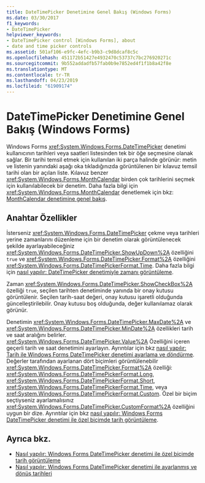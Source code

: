 ```yaml
---
title: DateTimePicker Denetimine Genel Bakış (Windows Forms)
ms.date: 03/30/2017
f1_keywords:
- DateTimePicker
helpviewer_keywords:
- DateTimePicker control [Windows Forms], about
- date and time picker controls
ms.assetid: 501af106-e9fc-4efc-b9b3-c9d8dcaf8c5c
ms.openlocfilehash: 451172b51427e4932470c53737c7bc276920271c
ms.sourcegitcommit: 9b552addadfb57fab0b9e7852ed4f1f1b8a42f8e
ms.translationtype: MT
ms.contentlocale: tr-TR
ms.lasthandoff: 04/23/2019
ms.locfileid: "61909174"
---
```

# <a name="datetimepicker-control-overview-windows-forms"></a>DateTimePicker Denetimine Genel Bakış (Windows Forms)
Windows Forms <xref:System.Windows.Forms.DateTimePicker> denetimi kullanıcının tarihleri veya saatleri listesinden tek bir öğe seçmesine olanak sağlar. Bir tarihi temsil etmek için kullanılan iki parça halinde görünür: metin ve listenin yanındaki aşağı oka tıkladığınızda görüntülenen bir kılavuz temsil tarihi olan bir açılan liste. Kılavuz benzer <xref:System.Windows.Forms.MonthCalendar> birden çok tarihlerini seçmek için kullanılabilecek bir denetim. Daha fazla bilgi için <xref:System.Windows.Forms.MonthCalendar> denetlemek için bkz: [MonthCalendar denetimine genel bakış](monthcalendar-control-overview-windows-forms.md).  
  
## <a name="key-properties"></a>Anahtar Özellikler  
 İsterseniz <xref:System.Windows.Forms.DateTimePicker> çekme veya tarihleri yerine zamanlarını düzenleme için bir denetim olarak görüntülenecek şekilde ayarlayabileceğiniz <xref:System.Windows.Forms.DateTimePicker.ShowUpDown%2A> özelliğini `true` ve <xref:System.Windows.Forms.DateTimePicker.Format%2A> özelliğini <xref:System.Windows.Forms.DateTimePickerFormat.Time>. Daha fazla bilgi için [nasıl yapılır: DateTimePicker denetimiyle zamanı görüntüleme](how-to-display-time-with-the-datetimepicker-control.md).  
  
 Zaman <xref:System.Windows.Forms.DateTimePicker.ShowCheckBox%2A> özelliği `true`, seçilen tarihten denetiminde yanında bir onay kutusu görüntülenir. Seçilen tarih-saat değeri, onay kutusu işaretli olduğunda güncelleştirilebilir. Onay kutusu boş olduğunda, değer kullanılamaz olarak görünür.  
  
 Denetimin <xref:System.Windows.Forms.DateTimePicker.MaxDate%2A> ve <xref:System.Windows.Forms.DateTimePicker.MinDate%2A> özellikleri tarih ve saat aralığını belirler. <xref:System.Windows.Forms.DateTimePicker.Value%2A> Özelliğini içeren geçerli tarih ve saat denetimini ayarlayın. Ayrıntılar için bkz [nasıl yapılır: Tarih ile Windows Forms DateTimePicker denetimi ayarlama ve döndürme](how-to-set-and-return-dates-with-the-windows-forms-datetimepicker-control.md). Değerler tarafından ayarlanan dört biçimleri görüntülenebilir <xref:System.Windows.Forms.DateTimePicker.Format%2A> özelliği: <xref:System.Windows.Forms.DateTimePickerFormat.Long>, <xref:System.Windows.Forms.DateTimePickerFormat.Short>, <xref:System.Windows.Forms.DateTimePickerFormat.Time>, veya <xref:System.Windows.Forms.DateTimePickerFormat.Custom>. Özel bir biçim seçtiyseniz ayarlamalısınız <xref:System.Windows.Forms.DateTimePicker.CustomFormat%2A> özelliğini uygun bir dize. Ayrıntılar için bkz [nasıl yapılır: Windows Forms DateTimePicker denetimi ile özel biçimde tarih görüntüleme](display-a-date-in-a-custom-format-with-wf-datetimepicker-control.md).  
  
## <a name="see-also"></a>Ayrıca bkz.

- [Nasıl yapılır: Windows Forms DateTimePicker denetimi ile özel biçimde tarih görüntüleme](display-a-date-in-a-custom-format-with-wf-datetimepicker-control.md)
- [Nasıl yapılır: Windows Forms DateTimePicker denetimi ile ayarlanmış ve dönüş tarihleri](how-to-set-and-return-dates-with-the-windows-forms-datetimepicker-control.md)
